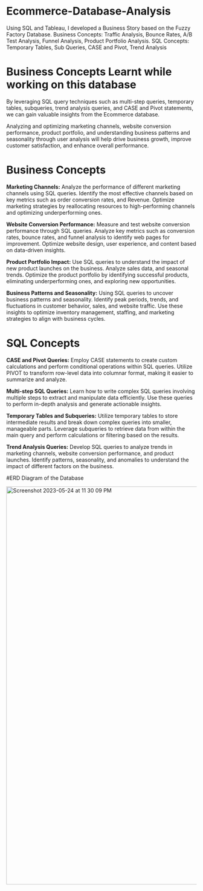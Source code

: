 # Ecommerce-Database-Analysis
Using SQL and Tableau, I developed a Business Story based on the Fuzzy Factory Database. Business Concepts: Traffic Analysis, Bounce Rates, A/B Test Analysis, Funnel Analysis, Product Portfolio Analysis. SQL Concepts: Temporary Tables, Sub Queries, CASE and Pivot, Trend Analysis

# Business Concepts Learnt while working on this database

By leveraging SQL query techniques such as multi-step queries, temporary tables, subqueries, trend analysis queries, and CASE and Pivot statements, we can gain valuable insights from the Ecommerce database.

Analyzing and optimizing marketing channels, website conversion performance, product portfolio, and understanding business patterns and seasonality through user analysis will help drive business growth, improve customer satisfaction, and enhance overall performance.


# Business Concepts 

**Marketing Channels:**
Analyze the performance of different marketing channels  using SQL queries.
Identify the most effective channels based on key metrics such as order conversion rates, and Revenue.
Optimize marketing strategies by reallocating resources to high-performing channels and optimizing underperforming ones.

**Website Conversion Performance:**
Measure and test website conversion performance through SQL queries.
Analyze key metrics such as conversion rates, bounce rates, and funnel analysis to identify web pages for improvement.
Optimize website design, user experience, and content based on data-driven insights.

**Product Portfolio Impact:**
Use SQL queries to understand the impact of new product launches on the business.
Analyze sales data, and seasonal trends.
Optimize the product portfolio by identifying successful products, eliminating underperforming ones, and exploring new opportunities.

**Business Patterns and Seasonality:**
Using SQL queries to uncover business patterns and seasonality.
Identify peak periods, trends, and fluctuations in customer behavior, sales, and website traffic.
Use these insights to optimize inventory management, staffing, and marketing strategies to align with business cycles.

# SQL Concepts

**CASE and Pivot Queries:**
Employ CASE statements to create custom calculations and perform conditional operations within SQL queries.
Utilize PIVOT to transform row-level data into columnar format, making it easier to summarize and analyze.

**Multi-step SQL Queries:**
Learn how to write complex SQL queries involving multiple steps to extract and manipulate data efficiently.
Use these queries to perform in-depth analysis and generate actionable insights.

  **Temporary Tables and Subqueries:**
  Utilize temporary tables to store intermediate results and break down complex queries into smaller, manageable parts.
  Leverage subqueries to retrieve data from within the main query and perform calculations or filtering based on the results.

**Trend Analysis Queries:**
Develop SQL queries to analyze trends in marketing channels, website conversion performance, and product launches.
Identify patterns, seasonality, and anomalies to understand the impact of different factors on the business.


#ERD Diagram of the Database

<img width="1050" alt="Screenshot 2023-05-24 at 11 30 09 PM" src="https://github.com/juvi-coder/Ecommerce-Database-Analysis/assets/100660932/06161b6a-e2ea-4e97-a54a-57e1b5773e80">



